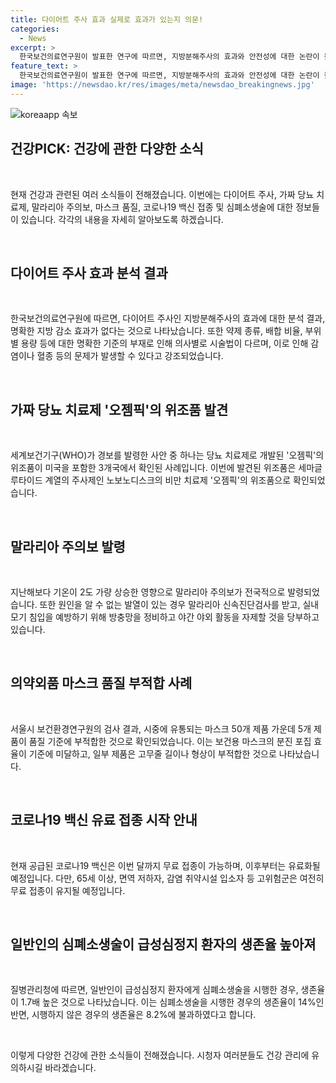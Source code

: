 ```yaml
---
title: 다이어트 주사 효과 실제로 효과가 있는지 의문!
categories:
  - News
excerpt: >
  한국보건의료연구원이 발표한 연구에 따르면, 지방분해주사의 효과와 안전성에 대한 논란이 높아졌다. 또한, 체중감량 효과가 확인된 오젬픽의 위조품이 발견되어 WHO가 경보를 발령했으며, 마스크와 코로나19 백신 관련 소식도 소개되었다. 급성심정지 환자에 대한 심폐소생술의 중요성과 효과에 대한 정보도 전해졌다. (150자)
feature_text: >
  한국보건의료연구원이 발표한 연구에 따르면, 지방분해주사의 효과와 안전성에 대한 논란이 높아졌다. 또한, 체중감량 효과가 확인된 오젬픽의 위조품이 발견되어 WHO가 경보를 발령했으며, 마스크와 코로나19 백신 관련 소식도 소개되었다. 급성심정지 환자에 대한 심폐소생술의 중요성과 효과에 대한 정보도 전해졌다. (150자)
image: 'https://newsdao.kr/res/images/meta/newsdao_breakingnews.jpg'
---
```


<p><img src="https://newsdao.kr/res/images/meta/newsdao_breakingnews.jpg" alt="koreaapp 속보" /></p>

<h2 data-ke-size="size26">건강PICK: 건강에 관한 다양한 소식</h2>

<p data-ke-size="size16">&nbsp;</p>

<p>현재 건강과 관련된 여러 소식들이 전해졌습니다. 이번에는 다이어트 주사, 가짜 당뇨 치료제, 말라리아 주의보, 마스크 품질, 코로나19 백신 접종 및 심폐소생술에 대한 정보들이 있습니다. 각각의 내용을 자세히 알아보도록 하겠습니다.</p>

<p data-ke-size="size16">&nbsp;</p>

<h2 data-ke-size="size24">다이어트 주사 효과 분석 결과</h2>

<p data-ke-size="size16">&nbsp;</p>

<p>한국보건의료연구원에 따르면, 다이어트 주사인 지방분해주사의 효과에 대한 분석 결과, 명확한 지방 감소 효과가 없다는 것으로 나타났습니다. 또한 약제 종류, 배합 비율, 부위별 용량 등에 대한 명확한 기준의 부재로 인해 의사별로 시술법이 다르며, 이로 인해 감염이나 혈종 등의 문제가 발생할 수 있다고 강조되었습니다.</p>

<p data-ke-size="size16">&nbsp;</p>

<h2 data-ke-size="size24">가짜 당뇨 치료제 '오젬픽'의 위조품 발견</h2>

<p data-ke-size="size16">&nbsp;</p>

<p>세계보건기구(WHO)가 경보를 발령한 사안 중 하나는 당뇨 치료제로 개발된 '오젬픽'의 위조품이 미국을 포함한 3개국에서 확인된 사례입니다. 이번에 발견된 위조품은 세마글루타이드 계열의 주사제인 노보노디스크의 비만 치료제 '오젬픽'의 위조품으로 확인되었습니다.</p>

<p data-ke-size="size16">&nbsp;</p>

<h2 data-ke-size="size24">말라리아 주의보 발령</h2>

<p data-ke-size="size16">&nbsp;</p>

<p>지난해보다 기온이 2도 가량 상승한 영향으로 말라리아 주의보가 전국적으로 발령되었습니다. 또한 원인을 알 수 없는 발열이 있는 경우 말라리아 신속진단검사를 받고, 실내 모기 침입을 예방하기 위해 방충망을 정비하고 야간 야외 활동을 자제할 것을 당부하고 있습니다.</p>

<p data-ke-size="size16">&nbsp;</p>

<h2 data-ke-size="size24">의약외품 마스크 품질 부적합 사례</h2>

<p data-ke-size="size16">&nbsp;</p>

<p>서울시 보건환경연구원의 검사 결과, 시중에 유통되는 마스크 50개 제품 가운데 5개 제품이 품질 기준에 부적합한 것으로 확인되었습니다. 이는 보건용 마스크의 분진 포집 효율이 기준에 미달하고, 일부 제품은 고무줄 길이나 형상이 부적합한 것으로 나타났습니다.</p>

<p data-ke-size="size16">&nbsp;</p>

<h2 data-ke-size="size24">코로나19 백신 유료 접종 시작 안내</h2>

<p data-ke-size="size16">&nbsp;</p>

<p>현재 공급된 코로나19 백신은 이번 달까지 무료 접종이 가능하며, 이후부터는 유료화될 예정입니다. 다만, 65세 이상, 면역 저하자, 감염 취약시설 입소자 등 고위험군은 여전히 무료 접종이 유지될 예정입니다.</p>

<p data-ke-size="size16">&nbsp;</p>

<h2 data-ke-size="size24">일반인의 심폐소생술이 급성심정지 환자의 생존율 높아져</h2>

<p data-ke-size="size16">&nbsp;</p>

<p>질병관리청에 따르면, 일반인이 급성심정지 환자에게 심폐소생술을 시행한 경우, 생존율이 1.7배 높은 것으로 나타났습니다. 이는 심폐소생술을 시행한 경우의 생존율이 14%인 반면, 시행하지 않은 경우의 생존율은 8.2%에 불과하였다고 합니다.</p>

<p data-ke-size="size16">&nbsp;</p>

<p>이렇게 다양한 건강에 관한 소식들이 전해졌습니다. 시청자 여러분들도 건강 관리에 유의하시길 바라겠습니다.</p>

<p data-ke-size="size16">&nbsp;</p>


